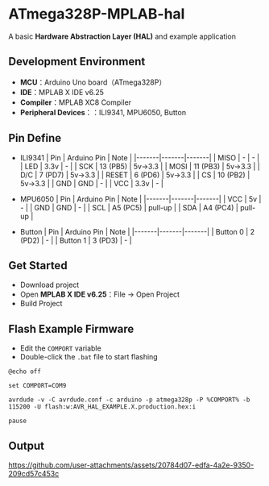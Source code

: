 # ATmega328P-MPLAB-hal

A basic **Hardware Abstraction Layer (HAL)** and example application

## Development Environment

- **MCU**：Arduino Uno board（ATmega328P）
- **IDE**：MPLAB X IDE v6.25
- **Compiler**：MPLAB XC8 Compiler
- **Peripheral Devices**：：ILI9341, MPU6050, Button

## Pin Define

- ILI9341
  | Pin | Arduino Pin | Note |
  |-------|-------|-------|
  | MISO | - | - |
  | LED | 3.3v | - |
  | SCK | 13 (PB5) | 5v->3.3 |
  | MOSI | 11 (PB3) | 5v->3.3 |
  | D/C | 7 (PD7) | 5v->3.3 |
  | RESET | 6 (PD6) | 5v->3.3 |
  | CS | 10 (PB2) | 5v->3.3 |
  | GND | GND | - |
  | VCC | 3.3v | - |

- MPU6050
  | Pin | Arduino Pin | Note |
  |-------|-------|-------|
  | VCC | 5v | - |
  | GND | GND | - |
  | SCL | A5 (PC5) | pull-up |
  | SDA | A4 (PC4) | pull-up |

- Button
  | Pin | Arduino Pin | Note |
  |-------|-------|-------|
  | Button 0 | 2 (PD2) | - |
  | Button 1 | 3 (PD3) | - |

## Get Started

- Download project
- Open **MPLAB X IDE v6.25**：File -> Open Project
- Build Project

## Flash Example Firmware

- Edit the `COMPORT` variable
- Double-click the `.bat` file to start flashing

```
@echo off

set COMPORT=COM9

avrdude -v -C avrdude.conf -c arduino -p atmega328p -P %COMPORT% -b 115200 -U flash:w:AVR_HAL_EXAMPLE.X.production.hex:i

pause
```

## Output

https://github.com/user-attachments/assets/20784d07-edfa-4a2e-9350-209cd57c453c
